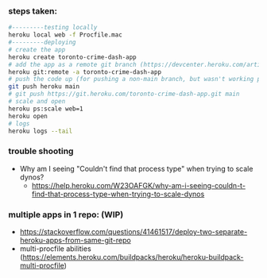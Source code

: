 

### steps taken:
```sh
#---------testing locally
heroku local web -f Procfile.mac
#---------deploying
# create the app
heroku create toronto-crime-dash-app 
# add the app as a remote git branch (https://devcenter.heroku.com/articles/git#for-an-existing-heroku-app)
heroku git:remote -a toronto-crime-dash-app
# push the code up (for pushing a non-main branch, but wasn't working properly: https://stackoverflow.com/questions/2971550/heroku-how-to-push-different-local-git-branches-to-heroku-master)
git push heroku main
# git push https://git.heroku.com/toronto-crime-dash-app.git main
# scale and open
heroku ps:scale web=1
heroku open
# logs
heroku logs --tail
```

### trouble shooting
- Why am I seeing "Couldn't find that process type" when trying to scale dynos?
  - https://help.heroku.com/W23OAFGK/why-am-i-seeing-couldn-t-find-that-process-type-when-trying-to-scale-dynos


### multiple apps in 1 repo: (WIP)
- https://stackoverflow.com/questions/41461517/deploy-two-separate-heroku-apps-from-same-git-repo
- multi-procfile abilities (https://elements.heroku.com/buildpacks/heroku/heroku-buildpack-multi-procfile)
